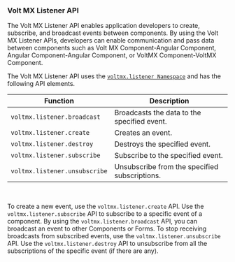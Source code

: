 ﻿### <a id=“voltmx-listener-api”></a>Volt MX Listener API

The Volt MX Listener API enables application developers to create, subscribe, and broadcast events between components. By using the Volt MX Listener APIs, developers can enable communication and pass data between components such as Volt MX Component-Angular Component, Angular Component-Angular Component, or VoltMX Component-VoltMX Component.

The Volt MX Listener API uses the [`voltmx.listener Namespace`](hcl.listener_functions.md) and has the following API elements.

 
| Function | Description |
| --- | --- |
| `voltmx.listener.broadcast` | Broadcasts the data to the specified event. |
| `voltmx.listener.create` | Creates an event. |
| `voltmx.listener.destroy` | Destroys the specified event. |
| `voltmx.listener.subscribe` | Subscribe to the specified event. |
| `voltmx.listener.unsubscribe` | Unsubscribe from the specified subscriptions. |

 

To create a new event, use the `voltmx.listener.create` API. Use the `voltmx.listener.subscribe` API to subscribe to a specific event of a component. By using the `voltmx.listener.broadcast` API, you can broadcast an event to other Components or Forms. To stop receiving broadcasts from subscribed events, use the `voltmx.listener.unsubscribe` API. Use the `voltmx.listener.destroy` API to unsubscribe from all the subscriptions of the specific event (if there are any).
